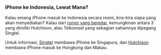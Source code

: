 ### iPhone ke Indonesia, Lewat Mana?

Kalau emang iPhone masuk ke Indonesia secara resmi, kira-kira siapa yang akan menyediakan? Kalau dari [rumor yang beredar](http://3gweek.net/2008/05/30/hutchison-to-offer-iphone-in-indonesia/), kemungkinan antara 3 yang dimiliki Hutchison, atau Telkomsel yang sebagian sahamnya dipegang Singtel.

Untuk informasi, [Singtel](http://3gweek.net/2008/05/12/singtel-officially-bring-iphone-to-south-east-asia/) membawa iPhone ke Singapura, dan [Hutchison](http://3gweek.net/2008/05/29/hutchison-to-bring-iphone-to-hongkong-and-macau/) membawa iPhone masuk ke Hongkong dan Makau.

<!-- {"time": "2008-05-29 23:32:44", "title": "iPhone ke Indonesia, Lewat Mana?"} -->

